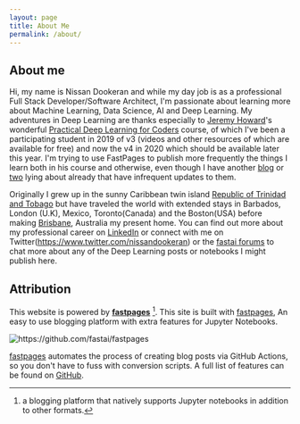```yaml
---
layout: page
title: About Me
permalink: /about/
---
```


## About me

Hi, my name is Nissan Dookeran and while my day job is as a professional Full Stack Developer/Software Architect, I'm passionate about learning more about Machine Learning, Data Science, AI and Deep Learning. My adventures in Deep Learning are thanks especially to [Jeremy Howard](https://www.twitter.com/jeremyphoward)'s wonderful [Practical Deep Learning for Coders](https://course.fast.ai/) course, of which I've been a participating student in 2019 of v3 (videos and other resources of which are available for free) and now the v4 in 2020 which should be available later this year. I'm trying to use FastPages to publish more frequently the things I learn both in his course and otherwise, even though I have another [blog](https://redditech.blog) or [two](http://redditech.com/old-blog/) lying about already that have infrequent updates to them.

Originally I grew up in the sunny Caribbean twin island [Republic of Trinidad and Tobago](https://www.destinationtnt.com/blog/16-reasons-why-you-should-never-travel-to-trinidad-tobago/) but have traveled the world with extended stays in Barbados, London (U.K), Mexico, Toronto(Canada) and the Boston(USA) before making [Brisbane](https://visitbrisbane.com.au), Australia my present home. You can find out more about my professional career on [LinkedIn](https://linkedin.com/in/nissandookeran) or connect with me on Twitter(https://www.twitter.com/nissandookeran) or the [fastai forums](https://forums.fast.ai) to chat more about any of the Deep Learning posts or notebooks I might publish here.

## Attribution

This website is powered by **[fastpages](https://github.com/fastai/fastpages)** [^1].
This site is built with [fastpages](https://github.com/fastai/fastpages), An easy to use blogging platform with extra features for Jupyter Notebooks.

![]({{site.baseurl}}/images/diagram.png "https://github.com/fastai/fastpages")

[fastpages](https://github.com/fastai/fastpages) automates the process of creating blog posts via GitHub Actions, so you don't have to fuss with conversion scripts. A full list of features can be found on [GitHub](https://github.com/fastai/fastpages).

[^1]: a blogging platform that natively supports Jupyter notebooks in addition to other formats.
